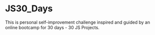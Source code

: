 # JS30_Days
This is personal self-improvement challenge inspired and guided by an online bootcamp for 30 days - 30 JS Projects.
